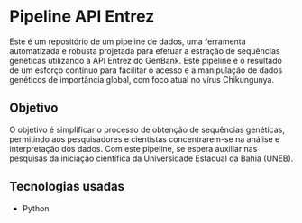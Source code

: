 # Pipeline API Entrez
Este é um repositório de um pipeline de dados, uma ferramenta automatizada e robusta projetada para efetuar a estração de sequências genéticas utilizando a API Entrez do GenBank. Este pipeline é o resultado de um esforço contínuo para facilitar o acesso e a manipulação de dados genéticos de importância global, com foco atual no vírus Chikungunya.

## Objetivo
O objetivo é simplificar o processo de obtenção de sequências genéticas, permitindo aos pesquisadores e cientistas concentrarem-se na análise e interpretação dos dados. Com este pipeline, se espera auxiliar nas pesquisas da iniciação científica da Universidade Estadual da Bahia (UNEB).

## Tecnologias usadas
* Python

